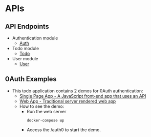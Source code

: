 # APIs

## API Endpoints

* Authentication module
  * [Auth](auth/auth-apis.md)
* Todo module
  * [Todo](todo/todo-apis.md)
* User module
  * [User](user/user-apis.md)

## 0Auth Examples

* This todo application contains 2 demos for 0Auth authentication:
  * [Single Page App - A JavaScript front-end app that uses an API](https://auth0.com/docs/quickstart/spa)
  * [Web App - Traditional server rendered web app](https://auth0.com/docs/quickstart/webapp)
  * How to see the demo:
    * Run the web server
      ``` bash
      docker-compose up
      ```
    * Access the /auth0 to start the demo.
